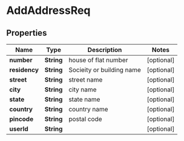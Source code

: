 

# AddAddressReq

## Properties

Name | Type | Description | Notes
------------ | ------------- | ------------- | -------------
**number** | **String** | house of flat number |  [optional]
**residency** | **String** | Socieity or building name |  [optional]
**street** | **String** | street name |  [optional]
**city** | **String** | city name |  [optional]
**state** | **String** | state name |  [optional]
**country** | **String** | country name |  [optional]
**pincode** | **String** | postal code |  [optional]
**userId** | **String** |  |  [optional]



